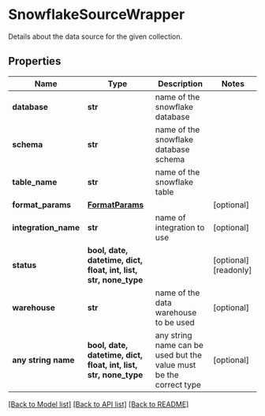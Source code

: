 # SnowflakeSourceWrapper

Details about the data source for the given collection.

## Properties
Name | Type | Description | Notes
------------ | ------------- | ------------- | -------------
**database** | **str** | name of the snowflake database | 
**schema** | **str** | name of the snowflake database schema | 
**table_name** | **str** | name of the snowflake table | 
**format_params** | [**FormatParams**](FormatParams.md) |  | [optional] 
**integration_name** | **str** | name of integration to use | [optional] 
**status** | **bool, date, datetime, dict, float, int, list, str, none_type** |  | [optional] [readonly] 
**warehouse** | **str** | name of the data warehouse to be used | [optional] 
**any string name** | **bool, date, datetime, dict, float, int, list, str, none_type** | any string name can be used but the value must be the correct type | [optional]

[[Back to Model list]](../README.md#documentation-for-models) [[Back to API list]](../README.md#documentation-for-api-endpoints) [[Back to README]](../README.md)


